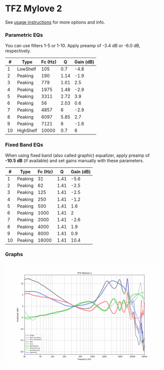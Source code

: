 # TFZ Mylove 2
See [usage instructions](https://github.com/jaakkopasanen/AutoEq#usage) for more options and info.

### Parametric EQs
You can use filters 1-5 or 1-10. Apply preamp of -3.4 dB or -6.0 dB, respectively.

|   # | Type      |   Fc (Hz) |    Q |   Gain (dB) |
|-----|-----------|-----------|------|-------------|
|   1 | LowShelf  |       105 | 0.7  |        -4.8 |
|   2 | Peaking   |       190 | 1.14 |        -1.9 |
|   3 | Peaking   |       779 | 1.01 |         2.5 |
|   4 | Peaking   |      1975 | 1.48 |        -2.9 |
|   5 | Peaking   |      3311 | 2.72 |         3.9 |
|   6 | Peaking   |        56 | 2.03 |         0.6 |
|   7 | Peaking   |      4857 | 6    |        -2.9 |
|   8 | Peaking   |      6097 | 5.85 |         2.7 |
|   9 | Peaking   |      7121 | 6    |        -1.6 |
|  10 | HighShelf |     10000 | 0.7  |         6   |

### Fixed Band EQs
When using fixed band (also called graphic) equalizer, apply preamp of **-10.5 dB** (if available) and set gains manually with these parameters.

|   # | Type    |   Fc (Hz) |    Q |   Gain (dB) |
|-----|---------|-----------|------|-------------|
|   1 | Peaking |        31 | 1.41 |        -5.6 |
|   2 | Peaking |        62 | 1.41 |        -2.5 |
|   3 | Peaking |       125 | 1.41 |        -2.5 |
|   4 | Peaking |       250 | 1.41 |        -1.2 |
|   5 | Peaking |       500 | 1.41 |         1.6 |
|   6 | Peaking |      1000 | 1.41 |         2   |
|   7 | Peaking |      2000 | 1.41 |        -2.6 |
|   8 | Peaking |      4000 | 1.41 |         1.9 |
|   9 | Peaking |      8000 | 1.41 |         0.9 |
|  10 | Peaking |     16000 | 1.41 |        10.4 |

### Graphs
![](./TFZ%20Mylove%202.png)
